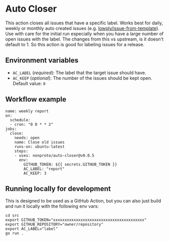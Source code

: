 # Auto Closer

This action closes all issues that have a specific label. Works best for daily, weekly or monthly auto created issues (e.g. [lowply/issue-from-template](https://github.com/lowply/issue-from-template/)). Use with care for the initial run especially when you have a large number of open issues with the label.  The changes from this vs upstream, is it doesn't default to 1.  So this action is good for labeling issues for a release.

## Environment variables

- `AC_LABEL` (_required_): The label that the target issue should have.
- `AC_KEEP` (_optional_): The number of the issues should be kept open. Default value: `0`

## Workflow example

```
name: weekly report
on:
  schedule:
  - cron: "0 0 * * 2"
jobs:
  close:
    needs: open
    name: Close old issues
    runs-on: ubuntu-latest
    steps:
    - uses: nonproto/auto-closer@v0.0.5
      env:
        GITHUB_TOKEN: ${{ secrets.GITHUB_TOKEN }}
        AC_LABEL: "report"
        AC_KEEP: 3
```

## Running locally for development

This is designed to be used as a GitHub Action, but you can also just build and run it locally with the following env vars:

```
cd src
export GITHUB_TOKEN="xxxxxxxxxxxxxxxxxxxxxxxxxxxxxxxxxxxxxxxx"
export GITHUB_REPOSITORY="owner/repository"
export AC_LABEL="label"
go run .
```
